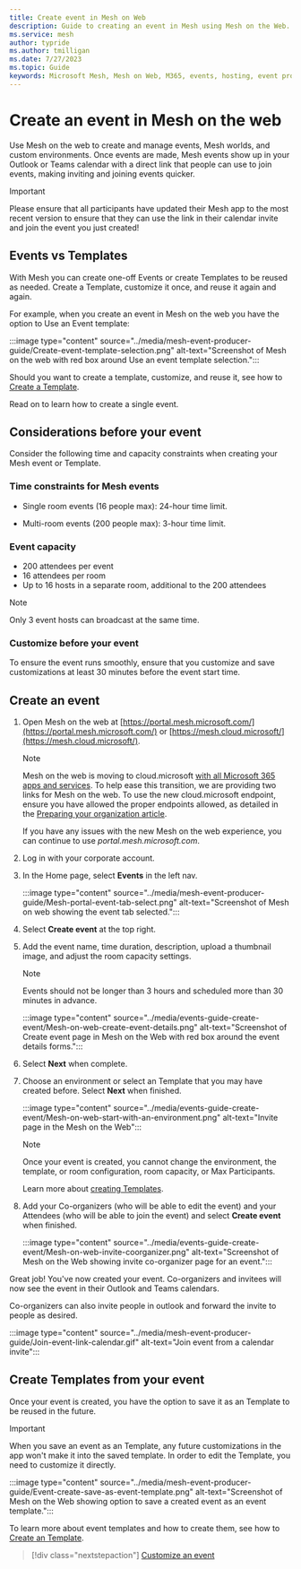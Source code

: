 ```yaml
---
title: Create event in Mesh on Web
description: Guide to creating an event in Mesh using Mesh on the Web.
ms.service: mesh
author: typride
ms.author: tmilligan
ms.date: 7/27/2023
ms.topic: Guide
keywords: Microsoft Mesh, Mesh on Web, M365, events, hosting, event producer, event organizer
---
```


# Create an event in Mesh on the web

Use Mesh on the web to create and manage events, Mesh worlds, and custom environments. Once events are made, Mesh events show up in your Outlook or Teams calendar with a direct link that people can use to join events, making inviting and joining events quicker.

> [!IMPORTANT]
> Please ensure that all participants have updated their Mesh app to the most recent version to ensure that they can use the link in their calendar invite and join the event you just created!

## Events vs Templates

With Mesh you can create one-off Events or create Templates to be reused as needed. Create a Template, customize it once, and reuse it again and again.

For example, when you create an event in Mesh on the web you have the option to Use an Event template:

:::image type="content" source="../media/mesh-event-producer-guide/Create-event-template-selection.png" alt-text="Screenshot of Mesh on the web with red box around Use an event template selection.":::

Should you want to create a template, customize, and reuse it, see how to [Create a Template](create-template.md).

Read on to learn how to create a single event.

## Considerations before your event

Consider the following time and capacity constraints when creating your Mesh event or Template.

### Time constraints for Mesh events

- Single room events (16 people max): 24-hour time limit.

- Multi-room events (200 people max): 3-hour time limit.

### Event capacity

- 200 attendees per event
- 16 attendees per room
- Up to 16 hosts in a separate room, additional to the 200 attendees

> [!NOTE]
> Only 3 event hosts can broadcast at the same time.

### Customize **before** your event

To ensure the event runs smoothly, ensure that you customize and save customizations at least 30 minutes before the event start time.

## Create an event

1. Open Mesh on the web at [https://portal.mesh.microsoft.com/](https://portal.mesh.microsoft.com/) or [https://mesh.cloud.microsoft/](https://mesh.cloud.microsoft/).

    > [!NOTE]
    > Mesh on the web is moving to cloud.microsoft [with all Microsoft 365 apps and services](https://techcommunity.microsoft.com/t5/microsoft-365-blog/introducing-cloud-microsoft-a-unified-domain-for-microsoft-365/ba-p/3804961). To help ease this transition, we are providing two links for Mesh on the web. To use the new cloud.microsoft endpoint, ensure you have allowed the proper endpoints allowed, as detailed in the [Preparing your organization article](../Setup/Content/preparing-your-organization.md#ensure-endpoints-can-be-allowed-for-immersive-spaces-in-teams).
    >
    > If you have any issues with the new Mesh on the web experience, you can continue to use *portal.mesh.microsoft.com*.

1. Log in with your corporate account.

1. In the Home page, select **Events** in the left nav.

    :::image type="content" source="../media/mesh-event-producer-guide/Mesh-portal-event-tab-select.png" alt-text="Screenshot of Mesh on web showing the event tab selected.":::

1. Select **Create event** at the top right.

1. Add the event name, time duration, description, upload a thumbnail image, and adjust the room capacity settings.

    > [!NOTE]
    > Events should not be longer than 3 hours and scheduled more than 30 minutes in advance.

    :::image type="content" source="../media/events-guide-create-event/Mesh-on-web-create-event-details.png" alt-text="Screenshot of Create event page in Mesh on the Web with red box around the event details forms.":::

1. Select **Next** when complete.
1. Choose an environment or select an Template that you may have created before. Select **Next** when finished.

    :::image type="content" source="../media/events-guide-create-event/Mesh-on-web-start-with-an-environment.png" alt-text="Invite page in the Mesh on the Web":::

    > [!NOTE]
    > Once your event is created, you cannot change the environment, the template, or room configuration, room capacity, or Max Participants.

    Learn more about [creating Templates](create-template.md).

1. Add your Co-organizers (who will be able to edit the event) and your Attendees (who will be able to join the event) and select **Create event** when finished.

    :::image type="content" source="../media/events-guide-create-event/Mesh-on-web-invite-coorganizer.png" alt-text="Screenshot of Mesh on the Web showing invite co-organizer page for an event.":::

Great job! You've now created your event. Co-organizers and invitees will now see the event in their Outlook and Teams calendars.

Co-organizers can also invite people in outlook and forward the invite to people as desired.

:::image type="content" source="../media/mesh-event-producer-guide/Join-event-link-calendar.gif" alt-text="Join event from a calendar invite":::

## Create Templates from your event

Once your event is created, you have the option to save it as an Template to be reused in the future.

> [!IMPORTANT]
> When you save an event as an Template, any future customizations in the app won't make it into the saved template. In order to edit the Template, you need to customize it directly.

:::image type="content" source="../media/mesh-event-producer-guide/Event-create-save-as-event-template.png" alt-text="Screenshot of Mesh on the Web showing option to save a created event as an event template.":::

To learn more about event templates and how to create them, see how to [Create an Template](create-template.md).

   > [!div class="nextstepaction"]
   > [Customize an event](customize-event.md)
